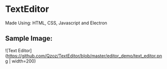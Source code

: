 # TextEditor
Made Using: HTML, CSS, Javascript and Electron

## Sample Image:

![Text Editor](https://github.com/Qzoz/TextEditor/blob/master/editor_demo/text_editor.png | width=200)
